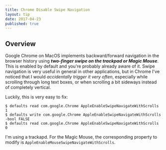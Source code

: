 ```yaml
---
title: Chrome Disable Swipe Navigation
layout: tip
date: 2017-04-23
published: true
---
```


## Overview

Google Chrome on MacOS implements backward/forward navigation in the browser history using *__two-finger swipe on the trackpad or Magic Mouse__*. This is enabled by default and you're probably already aware of it. Swipe navigation is very useful in general in other applications, but in Chrome I've noticed that I would _accidentally trigger it very often_, especially while scrolling through long text boxes, or when scrolling a bit sideways instead of completely vertical.

Luckily, this is very easy to fix:

```
$ defaults read com.google.Chrome AppleEnableSwipeNavigateWithScrolls
1
$ defaults write com.google.Chrome AppleEnableSwipeNavigateWithScrolls -bool FALSE
$ defaults read com.google.Chrome AppleEnableSwipeNavigateWithScrolls
0
```

I'm using a trackapd. For the Magic Mouse, the corresponding property to modify is ```AppleEnableMouseSwipeNavigateWithScrolls```.
